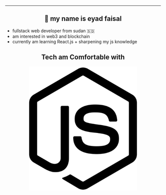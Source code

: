 ----------
<h2 align="center">🤝 my name is eyad faisal</h2>

- fullstack web developer from sudan 🇸🇩
- am interested in web3 and blockchain
- currently am learning React.js + sharpening my js knowledge


<h2 align="center">Tech am Comfortable with</h2>

<p align="center">
  <img src="node-js-brands.svg" width="350" title="hover text">
</p>
